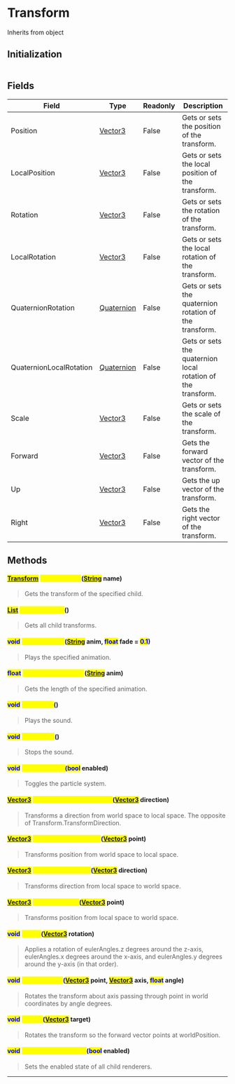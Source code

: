 # Transform
Inherits from object
## Initialization
```csharp
```
## Fields
|Field|Type|Readonly|Description|
|---|---|---|---|
|Position|[Vector3](../objects/Vector3.md)|False|Gets or sets the position of the transform.|
|LocalPosition|[Vector3](../objects/Vector3.md)|False|Gets or sets the local position of the transform.|
|Rotation|[Vector3](../objects/Vector3.md)|False|Gets or sets the rotation of the transform.|
|LocalRotation|[Vector3](../objects/Vector3.md)|False|Gets or sets the local rotation of the transform.|
|QuaternionRotation|[Quaternion](../objects/Quaternion.md)|False|Gets or sets the quaternion rotation of the transform.|
|QuaternionLocalRotation|[Quaternion](../objects/Quaternion.md)|False|Gets or sets the quaternion local rotation of the transform.|
|Scale|[Vector3](../objects/Vector3.md)|False|Gets or sets the scale of the transform.|
|Forward|[Vector3](../objects/Vector3.md)|False|Gets the forward vector of the transform.|
|Up|[Vector3](../objects/Vector3.md)|False|Gets the up vector of the transform.|
|Right|[Vector3](../objects/Vector3.md)|False|Gets the right vector of the transform.|
## Methods
#### <mark style="color:blue;">[Transform](../objects/Transform.md)</mark> <mark style="color:yellow;">GetTransform</mark>(<mark style="color:blue;">[String](../static/String.md)</mark> name)
> Gets the transform of the specified child.

#### <mark style="color:blue;">[List](../objects/List.md)</mark> <mark style="color:yellow;">GetTransforms</mark>()
> Gets all child transforms.

#### <mark style="color:blue;">void</mark> <mark style="color:yellow;">PlayAnimation</mark>(<mark style="color:blue;">[String](../static/String.md)</mark> anim, <mark style="color:blue;">float</mark> fade = <mark style="color:blue;">0.1</mark>)
> Plays the specified animation.

#### <mark style="color:blue;">float</mark> <mark style="color:yellow;">GetAnimationLength</mark>(<mark style="color:blue;">[String](../static/String.md)</mark> anim)
> Gets the length of the specified animation.

#### <mark style="color:blue;">void</mark> <mark style="color:yellow;">PlaySound</mark>()
> Plays the sound.

#### <mark style="color:blue;">void</mark> <mark style="color:yellow;">StopSound</mark>()
> Stops the sound.

#### <mark style="color:blue;">void</mark> <mark style="color:yellow;">ToggleParticle</mark>(<mark style="color:blue;">bool</mark> enabled)
> Toggles the particle system.

#### <mark style="color:blue;">[Vector3](../objects/Vector3.md)</mark> <mark style="color:yellow;">InverseTransformDirection</mark>(<mark style="color:blue;">[Vector3](../objects/Vector3.md)</mark> direction)
> Transforms a direction from world space to local space. The opposite of Transform.TransformDirection.

#### <mark style="color:blue;">[Vector3](../objects/Vector3.md)</mark> <mark style="color:yellow;">InverseTransformPoint</mark>(<mark style="color:blue;">[Vector3](../objects/Vector3.md)</mark> point)
> Transforms position from world space to local space.

#### <mark style="color:blue;">[Vector3](../objects/Vector3.md)</mark> <mark style="color:yellow;">TransformDirection</mark>(<mark style="color:blue;">[Vector3](../objects/Vector3.md)</mark> direction)
> Transforms direction from local space to world space.

#### <mark style="color:blue;">[Vector3](../objects/Vector3.md)</mark> <mark style="color:yellow;">TransformPoint</mark>(<mark style="color:blue;">[Vector3](../objects/Vector3.md)</mark> point)
> Transforms position from local space to world space.

#### <mark style="color:blue;">void</mark> <mark style="color:yellow;">Rotate</mark>(<mark style="color:blue;">[Vector3](../objects/Vector3.md)</mark> rotation)
> Applies a rotation of eulerAngles.z degrees around the z-axis, eulerAngles.x degrees around the x-axis, and eulerAngles.y degrees around the y-axis (in that order).

#### <mark style="color:blue;">void</mark> <mark style="color:yellow;">RotateAround</mark>(<mark style="color:blue;">[Vector3](../objects/Vector3.md)</mark> point, <mark style="color:blue;">[Vector3](../objects/Vector3.md)</mark> axis, <mark style="color:blue;">float</mark> angle)
> Rotates the transform about axis passing through point in world coordinates by angle degrees.

#### <mark style="color:blue;">void</mark> <mark style="color:yellow;">LookAt</mark>(<mark style="color:blue;">[Vector3](../objects/Vector3.md)</mark> target)
> Rotates the transform so the forward vector points at worldPosition.

#### <mark style="color:blue;">void</mark> <mark style="color:yellow;">SetRenderersEnabled</mark>(<mark style="color:blue;">bool</mark> enabled)
> Sets the enabled state of all child renderers.


---

